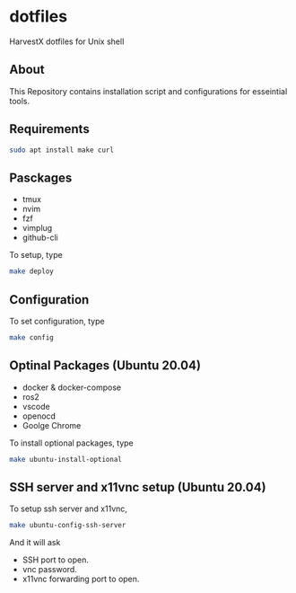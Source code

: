 # dotfiles
HarvestX dotfiles for Unix shell

## About
This Repository contains installation script and configurations for esseintial tools.

## Requirements
```bash
sudo apt install make curl
```

## Pasckages
- tmux
- nvim
- fzf
- vimplug
- github-cli

To setup, type
```bash
make deploy
```

## Configuration
To set configuration, type
```bash
make config
```


## Optinal Packages (Ubuntu 20.04)
- docker & docker-compose
- ros2
- vscode
- openocd
- Goolge Chrome

To install optional packages, type
```bash
make ubuntu-install-optional
```
## SSH server and x11vnc setup (Ubuntu 20.04)
To setup ssh server and x11vnc,
```bash
make ubuntu-config-ssh-server
```
And it will ask
- SSH port to open.
- vnc password.
- x11vnc forwarding port to open.

